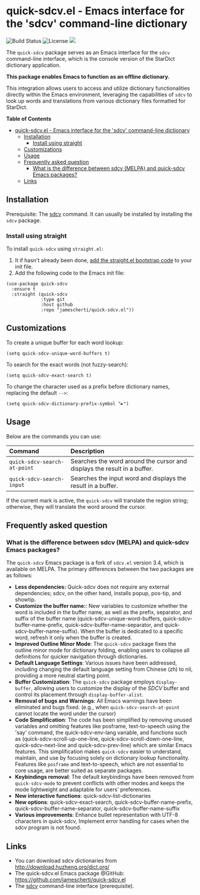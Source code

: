 # quick-sdcv.el - Emacs interface for the 'sdcv' command-line dictionary
![Build Status](https://github.com/jamescherti/quick-sdcv.el/actions/workflows/ci.yml/badge.svg)
![License](https://img.shields.io/github/license/jamescherti/quick-sdcv.el)
![](https://raw.githubusercontent.com/jamescherti/quick-sdcv.el/main/.images/made-for-gnu-emacs.svg)

The `quick-sdcv` package serves as an Emacs interface for the `sdcv` command-line interface, which is the console version of the StarDict dictionary application.

**This package enables Emacs to function as an offline dictionary.**

This integration allows users to access and utilize dictionary functionalities directly within the Emacs environment, leveraging the capabilities of `sdcv` to look up words and translations from various dictionary files formatted for StarDict.

<!-- markdown-toc start - Don't edit this section. Run M-x markdown-toc-refresh-toc -->
**Table of Contents**

- [quick-sdcv.el - Emacs interface for the 'sdcv' command-line dictionary](#quick-sdcvel---emacs-interface-for-the-sdcv-command-line-dictionary)
    - [Installation](#installation)
        - [Install using straight](#install-using-straight)
    - [Customizations](#customizations)
    - [Usage](#usage)
    - [Frequently asked question](#frequently-asked-question)
        - [What is the difference between sdcv (MELPA) and quick-sdcv Emacs packages?](#what-is-the-difference-between-sdcv-melpa-and-quick-sdcv-emacs-packages)
    - [Links](#links)

<!-- markdown-toc end -->

## Installation

Prerequisite: The [sdcv](https://github.com/Dushistov/sdcv) command. It can usually be installed by installing the `sdcv` package.

### Install using straight

To install `quick-sdcv` using `straight.el`:

1. It if hasn't already been done, [add the straight.el bootstrap code](https://github.com/radian-software/straight.el?tab=readme-ov-file#getting-started) to your init file.
2. Add the following code to the Emacs init file:
```emacs-lisp
(use-package quick-sdcv
  :ensure t
  :straight (quick-sdcv
             :type git
             :host github
             :repo "jamescherti/quick-sdcv.el"))
```

## Customizations

To create a unique buffer for each word lookup:
``` emacs-lisp
(setq quick-sdcv-unique-word-buffers t)
```

To search for the exact words (not fuzzy-search):
``` emacs-lisp
(setq quick-sdcv-exact-search t)
```

To change the character used as a prefix before dictionary names, replacing the default `-->`:
``` emacs-lisp
(setq quick-sdcv-dictionary-prefix-symbol "►")
```

## Usage

Below are the commands you can use:

| Command                   | Description
| :---                      | :---
| `quick-sdcv-search-at-point` | Searches the word around the cursor and displays the result in a buffer.
| `quick-sdcv-search-input`   | Searches the input word and displays the result in a buffer.

If the current mark is active, the `quick-sdcv` will translate the region string; otherwise, they will translate the word around the cursor.

## Frequently asked question

### What is the difference between sdcv (MELPA) and quick-sdcv Emacs packages?

The `quick-sdcv` Emacs package is a fork of `sdcv.el` version 3.4, which is available on MELPA. The primary differences between the two packages are as follows:

- **Less dependencies:** Quick-sdcv does not require any external dependencies; sdcv, on the other hand, installs popup, pos-tip, and showtip.
- **Customize the buffer name:**: New variables to customize whether the word is included in the buffer name, as well as the prefix, separator, and suffix of the buffer name (quick-sdcv-unique-word-buffers, quick-sdcv-buffer-name-prefix, quick-sdcv-buffer-name-separator, and quick-sdcv-buffer-name-suffix). When the buffer is dedicated to a specific word, refresh it only when the buffer is created.
- **Improved Outline Minor Mode**: The `quick-sdcv` package fixes the outline minor mode for dictionary folding, enabling users to collapse all definitions for quicker navigation through dictionaries.
- **Default Language Settings**: Various issues have been addressed, including changing the default language setting from Chinese (zh) to nil, providing a more neutral starting point.
- **Buffer Customization**: The `quick-sdcv` package employs `display-buffer`, allowing users to customize the display of the *SDCV* buffer and control its placement through `display-buffer-alist`.
- **Removal of bugs and Warnings**: All Emacs warnings have been eliminated and bugs fixed. (e.g., when `quick-sdcv-search-at-point` cannot locate the word under the cursor)
- **Code Simplification**: The code has been simplified by removing unused variables and omitting features like posframe, text-to-speech using the 'say' command, the quick-sdcv-env-lang variable, and functions such as (quick-sdcv-scroll-up-one-line, quick-sdcv-scroll-down-one-line, quick-sdcv-next-line and quick-sdcv-prev-line) which are similar Emacs features. This simplification makes `quick-sdcv` easier to understand, maintain, and use by focusing solely on dictionary lookup functionality. Features like `posframe` and text-to-speech, which are not essential to core usage, are better suited as separate packages.
- **Keybindings removal**: The default keybindings have been removed from `quick-sdcv-mode` to prevent conflicts with other modes and keeps the mode lightweight and adaptable for users’ preferences.
- **New interactive functions**: quick-sdcv-list-dictionaries
- **New options**: quick-sdcv-exact-search, quick-sdcv-buffer-name-prefix, quick-sdcv-buffer-name-separator, quick-sdcv-buffer-name-suffix
- **Various improvements**: Enhance bullet representation with UTF-8 characters in quick-sdcv, Implement error handling for cases when the sdcv program is not found.

## Links

- You can download sdcv dictionaries from http://download.huzheng.org/dict.org/
- The quick-sdcv.el Emacs package @GitHub: https://github.com/jamescherti/quick-sdcv.el
- The [sdcv](https://github.com/Dushistov/sdcv) command-line interface (prerequisite).
